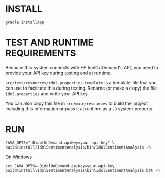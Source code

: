 INSTALL
=======

`gradle installApp`

TEST AND RUNTIME REQUIREMENTS
=============================

Because this system connects with HP IdolOnDemand's API, you need to provide your API key during testing and at
runtime.

`src/test/resources/idol.properties.template` is a template file that you can use to facilitate this during testing.
Rename (or make a copy) the file `idol.properties` and write your API key.

You can also copy this file in `src/main/resources` to build the project including this information
or pass it at runtime as a `-D` system property.

RUN
===

    JAVA_OPTS="-DidolOnDemand.apiKey=your-api-key" \
    build/install/IdolSentimentAnalysis/bin/IdolSentimentAnalysis -h

On Windows

    set JAVA_OPTS=-DidolOnDemand.apiKey=your-api-key
    build\install\IdolSentimentAnalysis\bin\IdolSentimentAnalysis.bat -h
